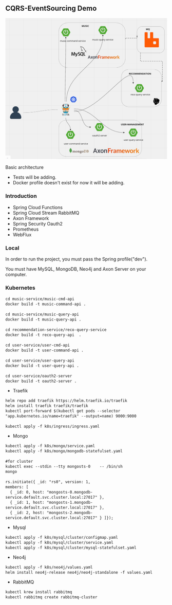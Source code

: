 ## CQRS-EventSourcing Demo

![arch.png](arch1.png)

Basic architecture

- Tests will be adding.
- Docker profile doesn't exist for now it will be adding.

### Introduction

- Spring Cloud Functions
- Spring Cloud Stream RabbitMQ
- Axon Framework
- Spring Security Oauth2
- Prometheus
- WebFlux


### Local

In order to run the project, you must pass the Spring profile("dev").

You must have MySQL, MongoDB, Neo4j and Axon Server on your computer.

### Kubernetes

```
cd music-service/music-cmd-api
docker build -t music-command-api .

cd music-service/music-query-api
docker build -t music-query-api .

cd recommendation-service/reco-query-service
docker build -t reco-query-api  .

cd user-service/user-cmd-api
docker build -t user-command-api .

cd user-service/user-query-api
docker build -t user-query-api .

cd user-service/oauth2-server
docker build -t oauth2-server .

```


- Traefik
```
helm repo add traefik https://helm.traefik.io/traefik
helm install traefik traefik/traefik
kubectl port-forward $(kubectl get pods --selector "app.kubernetes.io/name=traefik" --output=name) 9000:9000

kubectl apply -f k8s/ingress/ingress.yaml
```

- Mongo
```
kubectl apply -f k8s/mongo/service.yaml
kubectl apply -f k8s/mongo/mongodb-statefulset.yaml

#for cluster
kubectl exec --stdin --tty mongosts-0    -- /bin/sh
mongo

rs.initiate({ _id: "rs0", version: 1,
members: [
  { _id: 0, host: "mongosts-0.mongodb-service.default.svc.cluster.local:27017" },
  { _id: 1, host: "mongosts-1.mongodb-service.default.svc.cluster.local:27017" },
  { _id: 2, host: "mongosts-2.mongodb-service.default.svc.cluster.local:27017" } ]});

```

- Mysql
```
kubectl apply -f k8s/mysql/cluster/configmap.yaml
kubectl apply -f k8s/mysql/cluster/service.yaml
kubectl apply -f k8s/mysql/cluster/mysql-statefulset.yaml
```

- Neo4j
```
kubectl apply -f k8s/neo4j/values.yaml
helm install neo4j-release neo4j/neo4j-standalone -f values.yaml
```


- RabbitMQ
```
kubectl krew install rabbitmq
kubectl rabbitmq create rabbitmq-cluster
```
